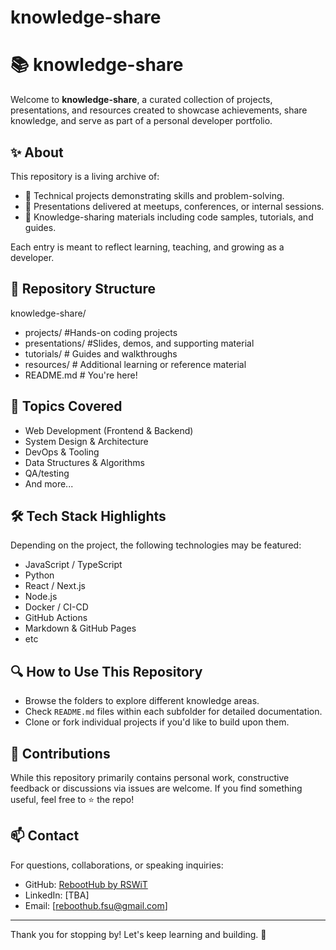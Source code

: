 # knowledge-share

# 📚 knowledge-share

Welcome to **knowledge-share**, a curated collection of projects, presentations, and resources created to showcase achievements, share knowledge, and serve as part of a personal developer portfolio.

## ✨ About

This repository is a living archive of:
- 🚀 Technical projects demonstrating skills and problem-solving.
- 🎤 Presentations delivered at meetups, conferences, or internal sessions.
- 📘 Knowledge-sharing materials including code samples, tutorials, and guides.

Each entry is meant to reflect learning, teaching, and growing as a developer.

## 📂 Repository Structure

knowledge-share/
- projects/ #Hands-on coding projects
- presentations/ #Slides, demos, and supporting material
- tutorials/ # Guides and walkthroughs
- resources/ # Additional learning or reference material
- README.md # You're here!


## 🧠 Topics Covered

- Web Development (Frontend & Backend)
- System Design & Architecture
- DevOps & Tooling
- Data Structures & Algorithms
- QA/testing
- And more...

## 🛠️ Tech Stack Highlights

Depending on the project, the following technologies may be featured:
- JavaScript / TypeScript
- Python
- React / Next.js
- Node.js
- Docker / CI-CD
- GitHub Actions
- Markdown & GitHub Pages
- etc

## 🔍 How to Use This Repository

- Browse the folders to explore different knowledge areas.
- Check `README.md` files within each subfolder for detailed documentation.
- Clone or fork individual projects if you'd like to build upon them.

## 🙌 Contributions

While this repository primarily contains personal work, constructive feedback or discussions via issues are welcome. If you find something useful, feel free to ⭐ the repo!

## 📫 Contact

For questions, collaborations, or speaking inquiries:
- GitHub: [RebootHub by RSWiT](https://github.com/reboothub10)
- LinkedIn: [TBA]
- Email: [reboothub.fsu@gmail.com]

---

Thank you for stopping by! Let's keep learning and building. 🚀
